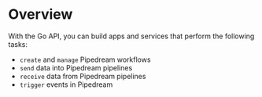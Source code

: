 # Overview

With the Go API, you can build apps and services that perform the following
tasks:

- `create` and `manage` Pipedream workflows
- `send` data into Pipedream pipelines
- `receive` data from Pipedream pipelines
- `trigger` events in Pipedream

